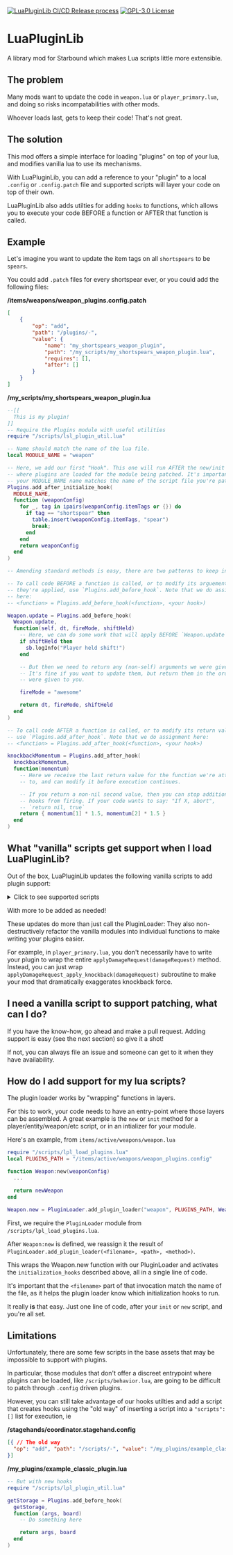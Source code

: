 [![LuaPluginLib CI/CD Release process](https://github.com/smartintruesdell/sb-lua_plugin_lib/actions/workflows/main.yml/badge.svg)](https://github.com/smartintruesdell/sb-lua_plugin_lib/actions/workflows/main.yml)
[![GPL-3.0 License](https://img.shields.io/github/license/smartintruesdell/sb-lua_plugin_lib)](https://github.com/smartintruesdell/sb-lua_plugin_lib/blob/main/LICENSE)

# LuaPluginLib
A library mod for Starbound which makes Lua scripts little more extensible.


## The problem

Many mods want to update the code in `weapon.lua` or `player_primary.lua`, and doing so risks incompatabilities with other mods.

Whoever loads last, gets to keep their code! That's not great.


## The solution

This mod offers a simple interface for loading "plugins" on top of your lua, and modifies vanilla lua to use its mechanisms.

With LuaPluginLib, you can add a reference to your "plugin" to a local `.config` or `.config.patch` file and supported scripts will layer your code on top of their own.

LuaPluginLib also adds utilties for adding `hooks` to functions, which allows you to execute your code BEFORE a function or AFTER that function is called.

## Example

Let's imagine you want to update the item tags on all `shortspears` to be `spears`.

You could add `.patch` files for every shortspear ever, or you could add the following files:

**/items/weapons/weapon_plugins.config.patch**
```json
[
    {
        "op": "add",
        "path": "/plugins/-",
        "value": {
            "name": "my_shortspears_weapon_plugin",
            "path": "/my_scripts/my_shortspears_weapon_plugin.lua",
            "requires": [],
            "after": []
        }
    }
]
```

**/my_scripts/my_shortspears_weapon_plugin.lua**
```lua
--[[
  This is my plugin!
]]
-- Require the Plugins module with useful utilities
require "/scripts/lsl_plugin_util.lua"

-- Name should match the name of the lua file.
local MODULE_NAME = "weapon"

-- Here, we add our first "Hook". This one will run AFTER the new/init script
-- where plugins are loaded for the module being patched. It's important that
-- your MODULE_NAME name matches the name of the script file you're patching.
Plugins.add_after_initialize_hook(
  MODULE_NAME,
  function (weaponConfig)
    for _, tag in ipairs(weaponConfig.itemTags or {}) do
      if tag == "shortspear" then
        table.insert(weaponConfig.itemTags, "spear")
        break;
      end
    end
    return weaponConfig
  end
)

-- Amending standard methods is easy, there are two patterns to keep in mind:

-- To call code BEFORE a function is called, or to modify its arguements before
-- they're applied, use `Plugins.add_before_hook`. Note that we do assignment
-- here:
-- <function> = Plugins.add_before_hook(<function>, <your hook>)

Weapon.update = Plugins.add_before_hook(
  Weapon.update,
  function(self, dt, fireMode, shiftHeld)
    -- Here, we can do some work that will apply BEFORE `Weapon.update` is called.
    if shiftHeld then
      sb.logInfo("Player held shift!")
    end

    -- But then we need to return any (non-self) arguments we were given.
    -- It's fine if you want to update them, but return them in the order they
    -- were given to you.

    fireMode = "awesome"

    return dt, fireMode, shiftHeld
  end
)

-- To call code AFTER a function is called, or to modify its return value,
-- use `Plugins.add_after_hook`. Note that we do assignment here:
-- <function> = Plugins.add_after_hook(<function>, <your hook>)

knockbackMomentum = Plugins.add_after_hook(
  knockbackMomentum,
  function(momentum)
    -- Here we receive the last return value for the function we're attached
    -- to, and can modify it before execution continues.

    -- If you return a non-nil second value, then you can stop additional
    -- hooks from firing. If your code wants to say: "If X, abort",
    -- `return nil, true`
    return { momentum[1] * 1.5, momentum[2] * 1.5 }
  end
)

```

## What "vanilla" scripts get support when I load LuaPluginLib?

Out of the box, LuaPluginLib updates the following vanilla scripts to add plugin support:

<details>
  <summary>Click to see supported scripts</summary>

- /interface
  - /cockpit
    - `cockpit.lua`
    - `cockpitutil.lua`
    - `cockpitview.lua`
  - /easel/`signstoregui.lua`
  - /expandstation/`expandstation.lua`
  - /games
    - `util.lua`
    - /fossilgames
      - `fossil.lua`
      - `fossilgame.lua`
      - `generator.lua`
      - `level.lua`
      - `sprite.lua`
      - `tileset.lua`
      - `tools.lua`
      - `ui.lua`
  - /placestation/`placestation.lua`
  - /scripted
    - /ancientconsole/`ancientconsolegui.lua`
    - /bountyboard/`bountyboardgui.lua`
    - /collections/`collectionsgui.lua`
    - /cropshipper/`cropshippergui.lua`
    - /goodstrader/`goodstradergui.lua`
    - /keypad/`keypadgui.lua`
    - /keytrader/`keytradergui.lua`
    - /mannequin/`mannequingui.lua`
    - /mechassembly/`mechassemblygui.lua`
    - /mmupgrade/`mmupgradegui.lua`
    - /papernote/`papernotegui.lua`
    - /playerstationconsole/`playerstationconsolegui.lua`
    - /sbvn
      - `svbngui.lua`
      - `svbnobject.lua`
    - /techupgrade/`techupgradegui.lua`
    - /vaultaccess/`vaultaccessgui.lua`
    - /vaultconsole/`vaultconsolegui.lua`
    - /vehiclerepair/`vehiclerepairgui.lua`
    - /weaponupgrade/`weaponupgradegui.lua`
- /items
  - /active
    - /effects
      - `chain.lua`
      - `detector.lua`
      - `entitymarker.lua`
      - `laserbeam.lua`
      - `lightning.lua`
      - `renderrope.lua`
    - /fishingrod/`fishingrod.lua`
    - /fossil/`fossilbrush.lua`
    - /grapplinghooks/`grapplinghook.lua`
    - /randomblueprint/`randomblueprint.lua`
    - /shields/`shield.lua`
    - /stationtransponder/`stationtransponder.lua`
    - /vehiclecontroller/`vehiclecontroller.lua`
    - /unsorted
      - /arrester/
        - `arrester.lua`
        - `arresteranimation.lua`
      - /audiodisc/`audiodisc.lua`
      - /boom/`broom.lua`
      - /filledcapturepod
        - `filledcapturepod.lua`
        - `npcpetcapturepod.lua`
      - /geode/`geode.lua`
      - /handcuffs/`handcuffs.lua`
      - /laserminer/`beammine.lua`
      - /miningdrone/`miningdrone.lua`
      - /oredetector/`oredetector.lua`
      - /papernote/`papernote.lua`
      - /parasol/`parasol.lua`
      - /penguincostume/`penguincostume.lua`
      - /railhook/`railhook.lua`
      - /railplatform
        - `placementpreview.lua`
        - `railhook.lua`
      - /relocator/`relocate.lua`
      - /rewardbag/`rewardbag.lua`
      - /stunmine/`stunmine.lua`
      - /superrewardbag/`superrewardbag.lua`
      - /translocator/`translocator.lua`
      - /wateringcan/`wateringcan.lua`
    - /weapons
      - `weapon.lua`
      - /boomerang/`boomerang.lua`
      - /bossdrop
        - /miniknoglauncher/`rocketstack.lua`
      - /fist
        - `fistweapon.lua`
        - `punch.lua`
      - /melee
        - `energymeleeweapon.lua`
        - `meleecombo.lua`
        - `meleeslash.lua`
        - `meleeweapon.lua`
        - /abilities
          - /axe/`axecleave.lua`
          - /broadsword
            - /bladecharge/`bladecharge.lua`
            - /downstab/`downstab.lua`
            - /flipslash/`flipslash.lua`
            - /parry/`parry.lua`
      - /ranged
        - `gun.lua`
        - `gunfire.lua`
      - /staff/`staff.lua`
      - /whip
        - `whip.lua`
        - /abilities
          - `energyorb.lua`
          - `whipcrack.lua`
  - /buildscripts
    - `abilities.lua`
    - `buildbow.lua`
    - `buildfishingrod.lua`
    - `buildfist.lua`
    - `buildfood.lua`
    - `buildmechpart.lua`
    - `buildsapling.lua`
    - `buildshield.lua`
    - `buildweapon.lua`
    - `buildunrandweapon.lua`
    - `buildunrandshield.lua`
    - `buildwhip.lua`
  - /tools/miningtools/`beamaxe.lua`
- /monsters/`monster.lua`
- /scripts
  - /companions
    - `capturable.lua`
    - `crewbenefits.lua`
    - `petspawner.lua`
    - `player.lua`
    - `recruitable.lua`
    - `recruitspawner.lua`
  - /player
    - `playerbounty.lua`
    - `stealing.lua`
  - /quest
    - /manager
      - `add_tenant.lua`
      - `plugin.lua`
      - `spawn_entities.lua`
- /stats
  - `monster_primary.lua`
  - `npc_primary.lua`
  - `player_primary.lua`
- /vehicles
  - /modularmech
    - /armscripts
      - `base.lua`
      - `beamarm.lua`
      - `boomerangarm.lua`
      - `dasharm.lua`
      - `despawnarm.lua`
      - `drillarm.lua`
      - `dronelauncher.lua`
      - `gatlingarm.lua`
      - `gunarm.lua`
      - `meleearm.lua`
      - `missileburstarm.lua`
      - `remotedetonatorarm.lua`
</details>

With more to be added as needed!

These updates do more than just call the PluginLoader: They also non-destructively refactor the vanilla modules into individual functions to make writing your plugins easier.

For example, in `player_primary.lua`, you don't necessarily have to write your plugin to wrap the entire `applyDamageRequest(damageRequest)` method. Instead, you can just wrap `applyDamageRequest_apply_knockback(damageRequest)` subroutine to make your mod that dramatically exaggerates knockback force.


## I need a vanilla script to support patching, what can I do?

If you have the know-how, go ahead and make a pull request. Adding support is easy (see the next section) so give it a shot!

If not, you can always file an issue and someone can get to it when they have availability.


## How do I add support for my lua scripts?

The plugin loader works by "wrapping" functions in layers.

For this to work, your code needs to have an entry-point where those layers can be assembled. A great example is the `new` or `init` method for a player/entity/weapon/etc script, or in an intializer for your module.


Here's an example, from `items/active/weapons/weapon.lua`

```lua
require "/scripts/lpl_load_plugins.lua"
local PLUGINS_PATH = "/items/active/weapons/weapon_plugins.config"

function Weapon:new(weaponConfig)
  ...

  return newWeapon
end

Weapon.new = PluginLoader.add_plugin_loader("weapon", PLUGINS_PATH, Weapon.new)
```

First, we require the `PluginLoader` module from `/scripts/lpl_load_plugins.lua`.

After `Weapon:new` is defined, we reassign it the result of `PluginLoader.add_plugin_loader(<filename>, <path>, <method>)`.

This wraps the Weapon.new function with our PluginLoader and activates the `initialization_hooks` described above, all in a single line of code.

It's important that the `<filename>` part of that invocation match the name of the file, as it helps the plugin loader know which initialization hooks to run.

It really **is** that easy. Just one line of code, after your `init` or `new` script, and you're all set.


## Limitations

Unfortunately, there are some few scripts in the base assets that may be impossible to support with plugins.

In particular, those modules that don't offer a discreet entrypoint where plugins can be loaded, like `/scripts/behavior.lua`, are going to be difficult to patch through `.config` driven plugins.

However, you can still take advantage of our hooks utilties and add a script that creates hooks using the "old way" of inserting a script into a `"scripts": []` list for execution, ie

**/stagehands/coordinator.stagehand.config**
```json
[{ // The old way
  "op": "add", "path": "/scripts/-", "value": "/my_plugins/example_classic_plugin.lua"
}]
```

**/my_plugins/example_classic_plugin.lua**
```lua
-- But with new hooks
require "/scripts/lpl_plugin_util.lua"

getStorage = Plugins.add_before_hook(
  getStorage,
  function (args, board)
    -- Do something here

    return args, board
  end
)
```
